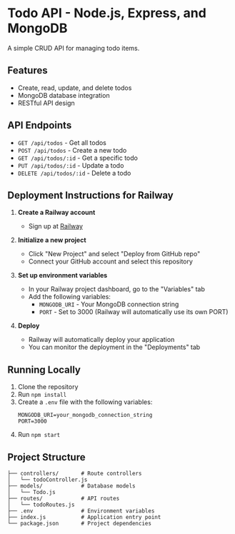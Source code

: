 # Todo API - Node.js, Express, and MongoDB

A simple CRUD API for managing todo items.

## Features

- Create, read, update, and delete todos
- MongoDB database integration
- RESTful API design

## API Endpoints

- `GET /api/todos` - Get all todos
- `POST /api/todos` - Create a new todo
- `GET /api/todos/:id` - Get a specific todo
- `PUT /api/todos/:id` - Update a todo
- `DELETE /api/todos/:id` - Delete a todo

## Deployment Instructions for Railway

1. **Create a Railway account**
   - Sign up at [Railway](https://railway.app/)

2. **Initialize a new project**
   - Click "New Project" and select "Deploy from GitHub repo"
   - Connect your GitHub account and select this repository

3. **Set up environment variables**
   - In your Railway project dashboard, go to the "Variables" tab
   - Add the following variables:
     - `MONGODB_URI` - Your MongoDB connection string
     - `PORT` - Set to 3000 (Railway will automatically use its own PORT)

4. **Deploy**
   - Railway will automatically deploy your application
   - You can monitor the deployment in the "Deployments" tab

## Running Locally

1. Clone the repository
2. Run `npm install`
3. Create a `.env` file with the following variables:
   ```
   MONGODB_URI=your_mongodb_connection_string
   PORT=3000
   ```
4. Run `npm start`

## Project Structure

```
├── controllers/       # Route controllers
│   └── todoController.js
├── models/            # Database models
│   └── Todo.js
├── routes/            # API routes
│   └── todoRoutes.js
├── .env               # Environment variables
├── index.js           # Application entry point
└── package.json       # Project dependencies
``` 